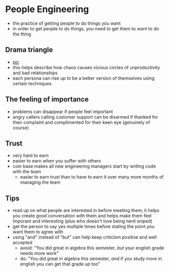 # People Engineering

- the practice of getting people to do things you want
- in order to get people to do things, you need to get them to want to do the thing

## Drama triangle

- [pic](https://i0.wp.com/www.helpingwritersbecomeauthors.com/wp-content/uploads/2020/09/Drama-Triangle-The-Empowerment-Dynamic.jpg?ssl=1)
- this helps describe how chaos causes vicious circles of unproductivity and bad relationships
- each persona can rise up to be a better version of themselves using certain techniques

## The feeling of importance

- problems can disappear if people feel important
- angry callers calling customer support can be disarmed if thanked for their complaint and complimented for their keen eye (genuinely of course)

## Trust

- very hard to earn
- easier to earn when you suffer with others
- coin base makes all new engineering managers start by writing code with the team
  - easier to earn trust than to have to earn it over many more months of managing the team

## Tips

- read up on what people are interested in before meeting them; it helps you create good conversation with them and helps make them feel imporant and interesting (plus who doesn't love being nerd sniped)
- get the person to say yes multiple times before stating the point you want them to agree with
- using "and" instead of "but" can help keep criticism positive and well accepted
  - avoid: "You did great in algebra this semester, _but_ your english grade needs more work"
  - do: "You did great in algebra this semester, _and_ if you study more in english you can get that grade up too"
